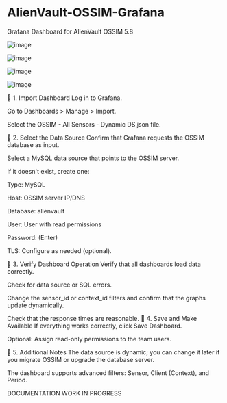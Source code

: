 # AlienVault-OSSIM-Grafana
Grafana Dashboard for AlienVault OSSIM 5.8

![image](https://github.com/user-attachments/assets/4585da81-8f7f-4327-8e4a-0f9664e04f94)


![image](https://github.com/user-attachments/assets/5793b0ca-5892-4a48-ac7c-77739580ef41)


![image](https://github.com/user-attachments/assets/8e92e812-bd9c-458b-ac76-39893f3319e1)

![image](https://github.com/user-attachments/assets/396ec263-cb76-4504-ab95-506ce40c048d)



🔹 1. Import Dashboard
Log in to Grafana.

Go to Dashboards > Manage > Import.

Select the OSSIM - All Sensors - Dynamic DS.json file.

🔹 2. Select the Data Source
Confirm that Grafana requests the OSSIM database as input.

Select a MySQL data source that points to the OSSIM server.

If it doesn't exist, create one:

Type: MySQL

Host: OSSIM server IP/DNS

Database: alienvault

User: User with read permissions

Password: (Enter)

TLS: Configure as needed (optional).

🔹 3. Verify Dashboard Operation
Verify that all dashboards load data correctly.

Check for data source or SQL errors.

Change the sensor_id or context_id filters and confirm that the graphs update dynamically.

Check that the response times are reasonable. 🔹 4. Save and Make Available
If everything works correctly, click Save Dashboard.

Optional: Assign read-only permissions to the team users.

🔹 5. Additional Notes
The data source is dynamic; you can change it later if you migrate OSSIM or upgrade the database server.

The dashboard supports advanced filters: Sensor, Client (Context), and Period.


DOCUMENTATION WORK IN PROGRESS
